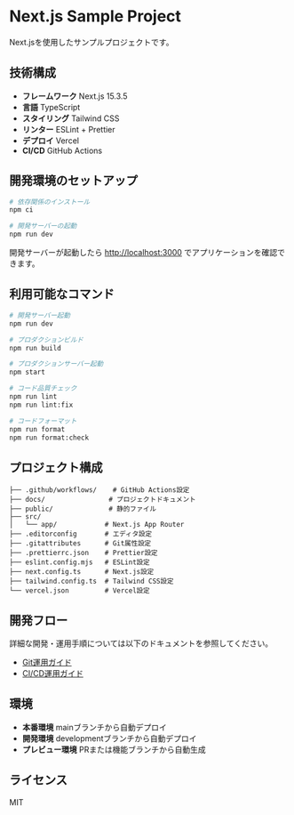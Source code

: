 # Next.js Sample Project

Next.jsを使用したサンプルプロジェクトです。

## 技術構成

- **フレームワーク** Next.js 15.3.5
- **言語** TypeScript
- **スタイリング** Tailwind CSS
- **リンター** ESLint + Prettier
- **デプロイ** Vercel
- **CI/CD** GitHub Actions

## 開発環境のセットアップ

```bash
# 依存関係のインストール
npm ci

# 開発サーバーの起動
npm run dev
```

開発サーバーが起動したら [http://localhost:3000](http://localhost:3000) でアプリケーションを確認できます。

## 利用可能なコマンド

```bash
# 開発サーバー起動
npm run dev

# プロダクションビルド
npm run build

# プロダクションサーバー起動
npm start

# コード品質チェック
npm run lint
npm run lint:fix

# コードフォーマット
npm run format
npm run format:check
```

## プロジェクト構成

```text
├── .github/workflows/    # GitHub Actions設定
├── docs/                # プロジェクトドキュメント
├── public/              # 静的ファイル
├── src/
│   └── app/            # Next.js App Router
├── .editorconfig       # エディタ設定
├── .gitattributes      # Git属性設定
├── .prettierrc.json    # Prettier設定
├── eslint.config.mjs   # ESLint設定
├── next.config.ts      # Next.js設定
├── tailwind.config.ts  # Tailwind CSS設定
└── vercel.json         # Vercel設定
```

## 開発フロー

詳細な開発・運用手順については以下のドキュメントを参照してください。

- [Git運用ガイド](./docs/git-workflow.md)
- [CI/CD運用ガイド](./docs/ci-cd-workflow.md)

## 環境

- **本番環境** mainブランチから自動デプロイ
- **開発環境** developmentブランチから自動デプロイ  
- **プレビュー環境** PRまたは機能ブランチから自動生成

## ライセンス

MIT
